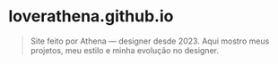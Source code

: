 # loverathena.github.io
> Site feito por Athena — designer desde 2023. Aqui mostro meus projetos, meu estilo e minha evolução no designer.
